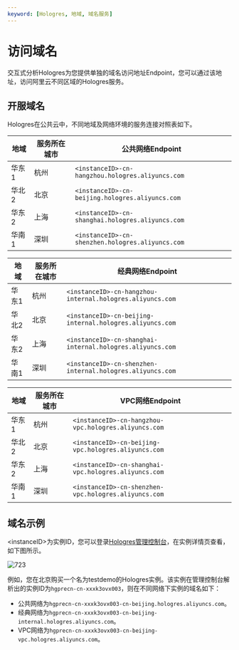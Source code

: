 ```yaml
---
keyword: [Hologres, 地域, 域名服务]
---
```


# 访问域名

交互式分析Hologres为您提供单独的域名访问地址Endpoint，您可以通过该地址，访问阿里云不同区域的Hologres服务。

## 开服域名

Hologres在公共云中，不同地域及网络环境的服务连接对照表如下。

|地域|服务所在城市|公共网络Endpoint|
|--|------|------------|
|华东1|杭州|`<instanceID>-cn-hangzhou.hologres.aliyuncs.com`|
|华北2|北京|`<instanceID>-cn-beijing.hologres.aliyuncs.com`|
|华东2|上海|`<instanceID>-cn-shanghai.hologres.aliyuncs.com`|
|华南1|深圳|`<instanceID>-cn-shenzhen.hologres.aliyuncs.com`|

|地域|服务所在城市|经典网络Endpoint|
|--|------|------------|
|华东1|杭州|`<instanceID>-cn-hangzhou-internal.hologres.aliyuncs.com`|
|华北2|北京|`<instanceID>-cn-beijing-internal.hologres.aliyuncs.com`|
|华东2|上海|`<instanceID>-cn-shanghai-internal.hologres.aliyuncs.com`|
|华南1|深圳|`<instanceID>-cn-shenzhen-internal.hologres.aliyuncs.com`|

|地域|服务所在城市|VPC网络Endpoint|
|--|------|-------------|
|华东1|杭州|`<instanceID>-cn-hangzhou-vpc.hologres.aliyuncs.com`|
|华北2|北京|`<instanceID>-cn-beijing-vpc.hologres.aliyuncs.com`|
|华东2|上海|`<instanceID>-cn-shanghai-vpc.hologres.aliyuncs.com`|
|华南1|深圳|`<instanceID>-cn-shenzhen-vpc.hologres.aliyuncs.com`|

## 域名示例

<instanceID\>为实例ID，您可以登录[Hologres管理控制台](https://hologram.console.aliyun.com/#/instance)，在实例详情页查看，如下图所示。

![723](https://static-aliyun-doc.oss-cn-hangzhou.aliyuncs.com/assets/img/zh-CN/3167966951/p95236.png)

例如，您在北京购买一个名为testdemo的Hologres实例。该实例在管理控制台解析出的实例ID为`hgprecn-cn-xxxk3ovx003`，则在不同网络下实例的域名如下：

-   公共网络为`hgprecn-cn-xxxk3ovx003-cn-beijing.hologres.aliyuncs.com`。
-   经典网络为`hgprecn-cn-xxxk3ovx003-cn-beijing-internal.hologres.aliyuncs.com`。
-   VPC网络为`hgprecn-cn-xxxk3ovx003-cn-beijing-vpc.hologres.aliyuncs.com`。

